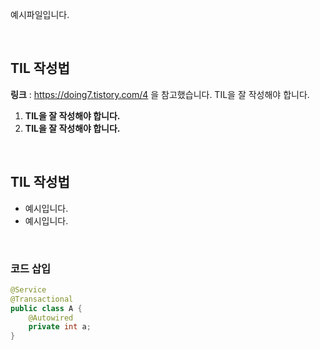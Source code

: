 예시파일입니다.

<br>

## TIL 작성법 
**링크** : https://doing7.tistory.com/4 을 참고했습니다.
TIL을 잘 작성해야 합니다.

1. **TIL을 잘 작성해야 합니다.**
2. **TIL을 잘 작성해야 합니다.**
  
<br>  

## TIL 작성법
* 예시입니다.
* 예시입니다.

<br>

### 코드 삽입
```java
@Service
@Transactional
public class A {
    @Autowired
    private int a;
}
```







